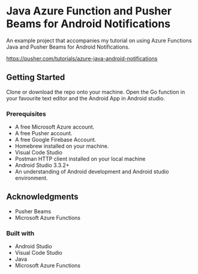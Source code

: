 # Java Azure Function and Pusher Beams for Android Notifications

An example project that accompanies my tutorial on using Azure Functions Java and Pusher Beams for Android Notifications.

https://pusher.com/tutorials/azure-java-android-notifications
## Getting Started

Clone or download the repo onto your machine. Open the Go function in your favourite text editor and the Android App in Android studio.

### Prerequisites

* A free Microsoft Azure account.
* A free Pusher account.
* A free Google Firebase Account.
* Homebrew installed on your machine.
* Visual Code Studio
* Postman HTTP client installed on your local machine
* Android Studio 3.3.2+
* An understanding of Android development and Android studio environment.

## Acknowledgments

* Pusher Beams
* Microsoft Azure Functions

### Built with
* Android Studio
* Visual Code Studio
* Java
* Microsoft Azure Functions
